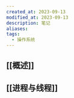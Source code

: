 ```yaml
---
created_at: 2023-09-13
modified_at: 2023-09-13
description: 笔记
aliases: 
tags:
  - 操作系统
---
```

## [[概述]]

## [[进程与线程]]
